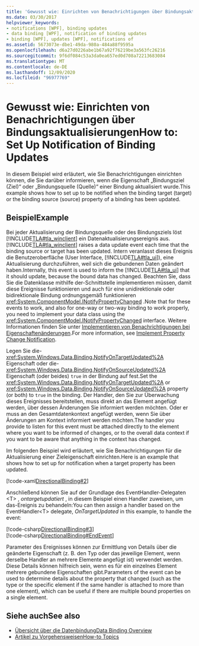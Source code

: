 ```yaml
---
title: 'Gewusst wie: Einrichten von Benachrichtigungen über Bindungsaktualisierungen'
ms.date: 03/30/2017
helpviewer_keywords:
- notifications [WPF], binding updates
- data binding [WPF], notification of binding updates
- binding [WPF], updates [WPF], notifications of
ms.assetid: 5673073e-dbe1-49da-980a-484a88f9595a
ms.openlocfilehash: d6a27d0226abe1b67a92f76219be3a563fc26216
ms.sourcegitcommit: 9f6df084c53a3da0ea657ed0d708a72213683084
ms.translationtype: MT
ms.contentlocale: de-DE
ms.lasthandoff: 12/09/2020
ms.locfileid: "96977769"
---
```

# <a name="how-to-set-up-notification-of-binding-updates"></a><span data-ttu-id="5173b-102">Gewusst wie: Einrichten von Benachrichtigungen über Bindungsaktualisierungen</span><span class="sxs-lookup"><span data-stu-id="5173b-102">How to: Set Up Notification of Binding Updates</span></span>
<span data-ttu-id="5173b-103">In diesem Beispiel wird erläutert, wie Sie Benachrichtigungen einrichten können, die Sie darüber informieren, wenn die Eigenschaft „Bindungsziel (Ziel)“ oder „Bindungsquelle (Quelle)“ einer Bindung aktualisiert wurde.</span><span class="sxs-lookup"><span data-stu-id="5173b-103">This example shows how to set up to be notified when the binding target (target) or the binding source (source) property of a binding has been updated.</span></span>  
  
## <a name="example"></a><span data-ttu-id="5173b-104">Beispiel</span><span class="sxs-lookup"><span data-stu-id="5173b-104">Example</span></span>  
 <span data-ttu-id="5173b-105">Bei jeder Aktualisierung der Bindungsquelle oder des Bindungsziels löst [!INCLUDE[TLA#tla_winclient](../../../includes/tlasharptla-winclient-md.md)] ein Datenaktualisierungsereignis aus.</span><span class="sxs-lookup"><span data-stu-id="5173b-105">[!INCLUDE[TLA#tla_winclient](../../../includes/tlasharptla-winclient-md.md)] raises a data update event each time that the binding source or target has been updated.</span></span> <span data-ttu-id="5173b-106">Intern veranlasst dieses Ereignis die Benutzeroberfläche (User Interface, [!INCLUDE[TLA#tla_ui](../../../includes/tlasharptla-ui-md.md)]), eine Aktualisierung durchzuführen, weil sich die gebundenen Daten geändert haben.</span><span class="sxs-lookup"><span data-stu-id="5173b-106">Internally, this event is used to inform the [!INCLUDE[TLA#tla_ui](../../../includes/tlasharptla-ui-md.md)] that it should update, because the bound data has changed.</span></span> <span data-ttu-id="5173b-107">Beachten Sie, dass Sie die Datenklasse mithilfe der-Schnittstelle implementieren müssen, damit diese Ereignisse funktionieren und auch für eine unidirektionale oder bidirektionale Bindung ordnungsgemäß funktionieren <xref:System.ComponentModel.INotifyPropertyChanged> .</span><span class="sxs-lookup"><span data-stu-id="5173b-107">Note that for these events to work, and also for one-way or two-way binding to work properly, you need to implement your data class using the <xref:System.ComponentModel.INotifyPropertyChanged> interface.</span></span> <span data-ttu-id="5173b-108">Weitere Informationen finden Sie unter [Implementieren von Benachrichtigungen bei Eigenschaftenänderungen](how-to-implement-property-change-notification.md).</span><span class="sxs-lookup"><span data-stu-id="5173b-108">For more information, see [Implement Property Change Notification](how-to-implement-property-change-notification.md).</span></span>  
  
 <span data-ttu-id="5173b-109">Legen Sie die- <xref:System.Windows.Data.Binding.NotifyOnTargetUpdated%2A> Eigenschaft oder die- <xref:System.Windows.Data.Binding.NotifyOnSourceUpdated%2A> Eigenschaft (oder beides) `true` in der Bindung auf fest.</span><span class="sxs-lookup"><span data-stu-id="5173b-109">Set the <xref:System.Windows.Data.Binding.NotifyOnTargetUpdated%2A> or <xref:System.Windows.Data.Binding.NotifyOnSourceUpdated%2A> property (or both) to `true` in the binding.</span></span> <span data-ttu-id="5173b-110">Der Handler, den Sie zur Überwachung dieses Ereignisses bereitstellen, muss direkt an das Element angefügt werden, über dessen Änderungen Sie informiert werden möchten. Oder er muss an den Gesamtdatenkontext angefügt werden, wenn Sie über Änderungen am Kontext informiert werden möchten.</span><span class="sxs-lookup"><span data-stu-id="5173b-110">The handler you provide to listen for this event must be attached directly to the element where you want to be informed of changes, or to the overall data context if you want to be aware that anything in the context has changed.</span></span>  
  
 <span data-ttu-id="5173b-111">Im folgenden Beispiel wird erläutert, wie Sie Benachrichtigungen für die Aktualisierung einer Zieleigenschaft einrichten.</span><span class="sxs-lookup"><span data-stu-id="5173b-111">Here is an example that shows how to set up for notification when a target property has been updated.</span></span>  
  
 [!code-xaml[DirectionalBinding#2](~/samples/snippets/csharp/VS_Snippets_Wpf/DirectionalBinding/CSharp/Page1.xaml#2)]  
  
 <span data-ttu-id="5173b-112">Anschließend können Sie auf der Grundlage des EventHandler-Delegaten \<T> , *ontargetupdatiert* , in diesem Beispiel einen Handler zuweisen, um das-Ereignis zu behandeln:</span><span class="sxs-lookup"><span data-stu-id="5173b-112">You can then assign a handler based on the EventHandler\<T> delegate, *OnTargetUpdated* in this example, to handle the event:</span></span>  
  
 [!code-csharp[DirectionalBinding#3](~/samples/snippets/csharp/VS_Snippets_Wpf/DirectionalBinding/CSharp/Page1.xaml.cs#3)]  
[!code-csharp[DirectionalBinding#EndEvent](~/samples/snippets/csharp/VS_Snippets_Wpf/DirectionalBinding/CSharp/Page1.xaml.cs#endevent)]  
  
 <span data-ttu-id="5173b-113">Parameter des Ereignisses können zur Ermittlung von Details über die geänderte Eigenschaft (z. B. den Typ oder das jeweilige Element, wenn derselbe Handler an mehrere Elemente angefügt ist) verwendet werden. Diese Details können hilfreich sein, wenn es für ein einzelnes Element mehrere gebundene Eigenschaften gibt.</span><span class="sxs-lookup"><span data-stu-id="5173b-113">Parameters of the event can be used to determine details about the property that changed (such as the type or the specific element if the same handler is attached to more than one element), which can be useful if there are multiple bound properties on a single element.</span></span>  
  
## <a name="see-also"></a><span data-ttu-id="5173b-114">Siehe auch</span><span class="sxs-lookup"><span data-stu-id="5173b-114">See also</span></span>

- [<span data-ttu-id="5173b-115">Übersicht über die Datenbindung</span><span class="sxs-lookup"><span data-stu-id="5173b-115">Data Binding Overview</span></span>](/dotnet/desktop-wpf/data/data-binding-overview)
- [<span data-ttu-id="5173b-116">Artikel zu Vorgehensweisen</span><span class="sxs-lookup"><span data-stu-id="5173b-116">How-to Topics</span></span>](data-binding-how-to-topics.md)
